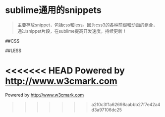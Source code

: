 # sublime通用的snippets

>主要存放snippet，包括css和less。因为css3的各种前缀和动画的组合，通过snippet片段，在sublime提高开发速度。持续更新！

##CSS

##LESS

<<<<<<< HEAD
Powered by http://www.w3cmark.com
=======
Powered by http://www.w3cmark.com
>>>>>>> a2f0c3f1a62698aabbb27f7e42a4d3a97106dc25
